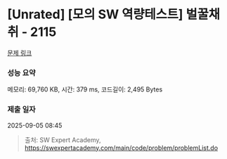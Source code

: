 # [Unrated] [모의 SW 역량테스트] 벌꿀채취 - 2115 

[문제 링크](https://swexpertacademy.com/main/code/problem/problemDetail.do?contestProbId=AV5V4A46AdIDFAWu) 

### 성능 요약

메모리: 69,760 KB, 시간: 379 ms, 코드길이: 2,495 Bytes

### 제출 일자

2025-09-05 08:45



> 출처: SW Expert Academy, https://swexpertacademy.com/main/code/problem/problemList.do